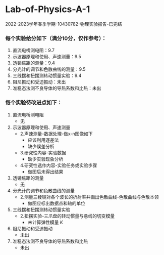 # Lab-of-Physics-A-1

2022-2023学年春季学期-10430782-物理实验报告-已完结

### **每个实验给分如下（满分10分，仅作参考）：**

1. 直流电桥测电阻：9.7
2. 示波器原理和使用、声速测量：9.5
3. 透镜焦距的测量：9.4
4. 分光计的调节和色散曲线的测量：9.5
5. 三线摆和扭摆测转动惯量实验：9.4
6. 阻尼振动和受迫振动：未出
7. 准稳态法测不良导体的导热系数和比热：未出

### **每个实验待改进点如下：**

1. 直流电桥测电阻
   - 无
2. 示波器原理和使用、声速测量
   - 2.声速测量-数据处理-做x-n图像如下
       - 应该利用逐差法
       - 缺少误差分析
   - 3.研究性内容-实验数据
       - 缺少实验现象分析
   - 4.研究性选作内容-实验任务或实验步骤
       - 做图后未得出结果
3. 透镜焦距的测量
   - 无
4. 分光计的调节和色散曲线的测量
   - 2.测量三棱镜对各个波⻓的折射率并画出色散曲线-色散曲线与色散本领
       - 做图应标出数据点和轴的单位
5. 三线摆和扭摆测转动惯量实验
   - 2.扭摆实验-三爪盘的转动惯量与悬线的切变模量
       - 未计算弹性模量 $K$
6. 阻尼振动和受迫振动
   - 未出
7. 准稳态法测不良导体的导热系数和比热
   - 未出
